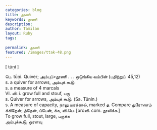 ```yaml
---
categories: blog
title: தூணி
keywords: தூணி
description: 
author: Tamilan
layout: Ruby
tags: 
 
permalink: தூணி
featured: /images/ttak-48.png
---
```

  
[ tūṇi ]  
  
பெ. tūṇi. Quiver; அம்புப்>தூணி . . . ஒடுங்கிய வம்பின் (பதிற்றுப். 45,12)  
s. a quiver for arrows, அம்புக் கூடு  
s. a measure of 4 marcals  
VI. வி. i. grow full and stouf, பரு  
s. Quiver for arrows, அம்புக் கூடு. (Sa. Tûnin.)  
s. A measure of capacity, நாலு மரக்கால், marked த. Compare துரோணம்  
க்கிறேன், த்தேன், ப்பேன், க்க, வி.பெ. [proவி. com. தூலிக்க.]  
To grow full, stout, large, பருக்க  
அம்புக்கூடு, ஓரளவு